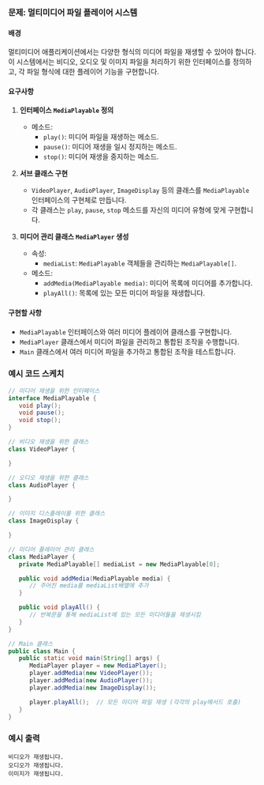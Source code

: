 
### 문제: 멀티미디어 파일 플레이어 시스템

#### 배경
멀티미디어 애플리케이션에서는 다양한 형식의 미디어 파일을 재생할 수 있어야 합니다. 이 시스템에서는 비디오, 오디오 및 이미지 파일을 처리하기 위한 인터페이스를 정의하고, 각 파일 형식에 대한 플레이어 기능을 구현합니다.

#### 요구사항
1. **인터페이스 `MediaPlayable` 정의**
   - 메소드:
      - `play()`: 미디어 파일을 재생하는 메소드.
      - `pause()`: 미디어 재생을 일시 정지하는 메소드.
      - `stop()`: 미디어 재생을 중지하는 메소드.

2. **서브 클래스 구현**
   - `VideoPlayer`, `AudioPlayer`, `ImageDisplay` 등의 클래스를 `MediaPlayable` 인터페이스의 구현체로 만듭니다.
   - 각 클래스는 `play`, `pause`, `stop` 메소드를 자신의 미디어 유형에 맞게 구현합니다.

3. **미디어 관리 클래스 `MediaPlayer` 생성**
   - 속성:
      - `mediaList`: `MediaPlayable` 객체들을 관리하는 `MediaPlayable[]`.
   - 메소드:
      - `addMedia(MediaPlayable media)`: 미디어 목록에 미디어를 추가합니다.
      - `playAll()`: 목록에 있는 모든 미디어 파일을 재생합니다.

#### 구현할 사항
- `MediaPlayable` 인터페이스와 여러 미디어 플레이어 클래스를 구현합니다.
- `MediaPlayer` 클래스에서 미디어 파일을 관리하고 통합된 조작을 수행합니다.
- `Main` 클래스에서 여러 미디어 파일을 추가하고 통합된 조작을 테스트합니다.

### 예시 코드 스케치
```java
// 미디어 재생을 위한 인터페이스
interface MediaPlayable {
   void play();
   void pause();
   void stop();
}

// 비디오 재생을 위한 클래스
class VideoPlayer {

}

// 오디오 재생을 위한 클래스
class AudioPlayer {

}

// 이미지 디스플레이를 위한 클래스
class ImageDisplay {

}

// 미디어 플레이어 관리 클래스
class MediaPlayer {
   private MediaPlayable[] mediaList = new MediaPlayable[0];

   public void addMedia(MediaPlayable media) {
      // 주어진 media를 mediaList배열에 추가
   }

   public void playAll() {
      // 반복문을 통해 mediaList에 있는 모든 미디어들을 재생시킴
   }
}

// Main 클래스
public class Main {
   public static void main(String[] args) {
      MediaPlayer player = new MediaPlayer();
      player.addMedia(new VideoPlayer());
      player.addMedia(new AudioPlayer());
      player.addMedia(new ImageDisplay());

      player.playAll();  // 모든 미디어 파일 재생 (각각의 play메서드 호출)
   }
}
```
### 예시 출력
```
비디오가 재생됩니다.
오디오가 재생됩니다.
이미지가 재생됩니다.
```